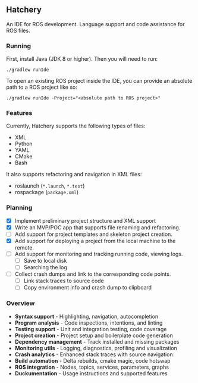 ## Hatchery

An IDE for ROS development. Language support and code assistance for ROS files. 

### Running

First, install Java (JDK 8 or higher). Then you will need to run:

`./gradlew runIde`

To open an existing ROS project inside the IDE, you can provide an absolute path to a ROS project like so:

`./gradlew runIde -Project="<absolute path to ROS project>"`

### Features 

Currently, Hatchery supports the following types of files:

* XML
* Python
* YAML
* CMake
* Bash

It also supports refactoring and navigation in XML files:

* roslaunch (`*.launch`, `*.test`)
* rospackage (`package.xml`)

### Planning

- [x] Implement preliminary project structure and XML support
- [x] Write an MVP/POC app that supports file renaming and refactoring.
- [ ] Add support for project templates and skeleton project creation.
- [x] Add support for deploying a project from the local machine to the remote.
- [ ] Add support for monitoring and tracking running code, viewing logs.
    - [ ] Save to local disk
    - [ ] Searching the log
- [ ] Collect crash dumps and link to the corresponding code points.
    - [ ] Link stack traces to source code
    - [ ] Copy environment info and crash dump to clipboard

### Overview

* **Syntax support** - Highlighting, navigation, autocompletion
* **Program analysis** - Code inspections, intentions, and linting
* **Testing support** - Unit and integration testing, code coverage
* **Project creation** - Project setup and boilerplate code generation
* **Dependency management** - Track installed and missing packages
* **Monitoring utils** - Logging, diagnostics, profiling and visualization
* **Crash analytics** - Enhanced stack traces with source navigation
* **Build automation** - Delta rebuilds, cmake magic, code hotswap
* **ROS integration** - Nodes, topics, services, parameters, graphs
* **Duckumentation** - Usage instructions and supported features